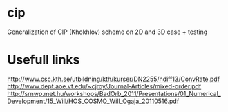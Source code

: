 cip
===

Generalization of CIP (Khokhlov) scheme on 2D and 3D case + testing

# Usefull links
http://www.csc.kth.se/utbildning/kth/kurser/DN2255/ndiff13/ConvRate.pdf
http://www.dept.aoe.vt.edu/~cjroy/Journal-Articles/mixed-order.pdf
http://srnwp.met.hu/workshops/BadOrb_2011/Presentations/01_Numerical_Development/15_Will/HOS_COSMO_Will_Ogaja_20110516.pdf
